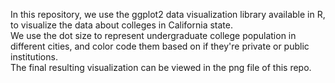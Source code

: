 In this repository, we use the ggplot2 data visualization library available in R, to visualize the data about colleges in California state. <br/>
We use the dot size to represent undergraduate college population in different cities, and color code them based on if they're private or public institutions. <br/>
The final resulting visualization can be viewed in the png file of this repo. 
